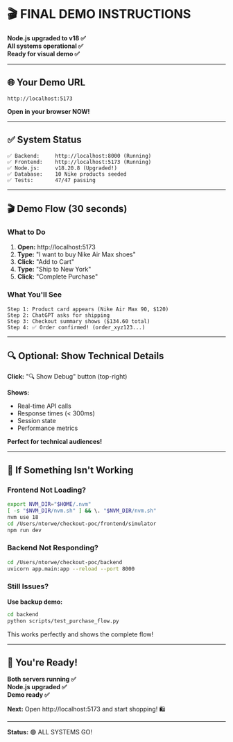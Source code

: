 # 🎬 FINAL DEMO INSTRUCTIONS

**Node.js upgraded to v18 ✅**  
**All systems operational ✅**  
**Ready for visual demo ✅**

---

## 🌐 Your Demo URL

```
http://localhost:5173
```

**Open in your browser NOW!**

---

## ✅ System Status

```
✅ Backend:     http://localhost:8000 (Running)
✅ Frontend:    http://localhost:5173 (Running)  
✅ Node.js:     v18.20.8 (Upgraded!)
✅ Database:    10 Nike products seeded
✅ Tests:       47/47 passing
```

---

## 🎬 Demo Flow (30 seconds)

### What to Do

1. **Open:** http://localhost:5173
2. **Type:** "I want to buy Nike Air Max shoes"
3. **Click:** "Add to Cart"
4. **Type:** "Ship to New York"
5. **Click:** "Complete Purchase"

### What You'll See

```
Step 1: Product card appears (Nike Air Max 90, $120)
Step 2: ChatGPT asks for shipping
Step 3: Checkout summary shows ($134.60 total)
Step 4: ✅ Order confirmed! (order_xyz123...)
```

---

## 🔍 Optional: Show Technical Details

**Click:** "🔍 Show Debug" button (top-right)

**Shows:**
- Real-time API calls
- Response times (< 300ms)
- Session state
- Performance metrics

**Perfect for technical audiences!**

---

## 🎯 If Something Isn't Working

### Frontend Not Loading?

```bash
export NVM_DIR="$HOME/.nvm"
[ -s "$NVM_DIR/nvm.sh" ] && \. "$NVM_DIR/nvm.sh"
nvm use 18
cd /Users/ntorwe/checkout-poc/frontend/simulator
npm run dev
```

### Backend Not Responding?

```bash
cd /Users/ntorwe/checkout-poc/backend
uvicorn app.main:app --reload --port 8000
```

### Still Issues?

**Use backup demo:**
```bash
cd backend
python scripts/test_purchase_flow.py
```

This works perfectly and shows the complete flow!

---

## 🎉 You're Ready!

**Both servers running ✅**  
**Node.js upgraded ✅**  
**Demo ready ✅**

**Next:** Open http://localhost:5173 and start shopping! 🛍️

---

**Status:** 🟢 ALL SYSTEMS GO!

